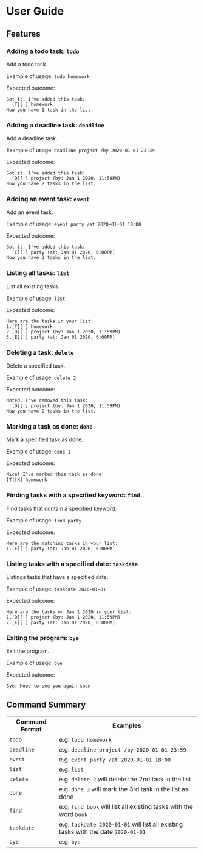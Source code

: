 # User Guide

## Features 

### Adding a todo task: `todo`

Add a todo task.

Example of usage:
`todo homework`

Expected outcome:
```
Got it. I've added this task:
  [T][ ] homework
Now you have 1 task in the list.
````


### Adding a deadline task: `deadline`

Add a deadline task.

Example of usage: 
`deadline project /by 2020-01-01 23:39`

Expected outcome:
```
Got it. I've added this task:
  [D][ ] project (by: Jan 1 2020, 11:59PM)
Now you have 2 tasks in the list.
````


### Adding an event task: `event`

Add an event task.

Example of usage: 
`event party /at 2020-01-01 18:00`

Expected outcome:
```
Got it. I've added this task:
  [E][ ] party (at: Jan 01 2020, 6:00PM)
Now you have 3 tasks in the list.
````


### Listing all tasks: `list`

List all existing tasks.

Example of usage: 
`list`

Expected outcome:
```
Here are the tasks in your list:
1.[T][ ] homework
2.[D][ ] project (by: Jan 1 2020, 11:59PM)
3.[E][ ] party (at: Jan 01 2020, 6:00PM)
```


### Deleting a task: `delete`

Delete a specified task.

Example of usage: `delete 2`

Expected outcome:
```
Noted. I've removed this task:
  [D][ ] project (by: Jan 1 2020, 11:59PM)
Now you have 2 tasks in the list.
```


### Marking a task as done: `done`

Mark a specified task as done.

Example of usage: 
`done 1`

Expected outcome:
```
Nice! I've marked this task as done:
[T][X] homework
```


### Finding tasks with a specified keyword: `find`

Find tasks that contain a specified keyword.

Example of usage: 
`find party`

Expected outcome:
```
Here are the matching tasks in your list:
1.[E][ ] party (at: Jan 01 2020, 6:00PM)
```


### Listing tasks with a specified date: `taskdate`

Listings tasks that have a specified date.

Example of usage: 
`taskdate 2020-01-01`

Expected outcome:
```
Here are the tasks on Jan 1 2020 in your list:
1.[D][ ] project (by: Jan 1 2020, 11:59PM)
2.[E][ ] party (at: Jan 01 2020, 6:00PM)
```


### Exiting the program: `bye`

Exit the program.

Example of usage: 
`bye`

Expected outcome:
```
Bye. Hope to see you again soon!
```




## Command Summary

Command Format | Examples
------------- | -------------
`todo` | e.g. `todo homework`
`deadline` | e.g. `deadline project /by 2020-01-01 23:59`
`event` | e.g. `event party /at 2020-01-01 18:00`
`list` | e.g. `list`
`delete` | e.g. `delete 2` will delete the 2nd task in the list
`done` | e.g. `done 3` will mark the 3rd task in the list as done
`find` | e.g. `find book` will list all existing tasks with the word `book`
`taskdate` | e.g. `taskdate 2020-01-01` will list all existing tasks with the date `2020-01-01`
`bye` | e.g. `bye`